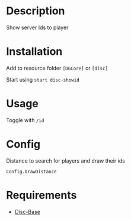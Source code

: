 # Description

Show server Ids to player

# Installation
Add to resource folder `[DGCore]` or `[disc]`

Start using `start disc-showid`

# Usage

Toggle with `/id`

# Config
Distance to search for players and draw their ids
```
Config.DrawDistance
```

# Requirements

- [Disc-Base](https://github.com/DiscworldZA/gta-resources/tree/master/disc-base)
